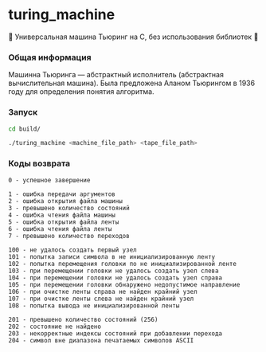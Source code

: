 # turing_machine
👾 Универсальная машина Тьюринг на C, без использования библиотек 👾
### Общая информация
Машинна Тьюринга — абстрактный исполнитель (абстрактная вычислительная машина). Была предложена Аланом Тьюрингом в 1936 году для определения понятия алгоритма.
### Запуск
```sh
cd build/
```
```sh
./turing_machine <machine_file_path> <tape_file_path>
```
### Коды возврата
~~~
0 - успешное завершение

1 - ошибка передачи аргументов
2 - ошибка открытия файла машины
3 - превышено количество состояний
4 - ошибка чтения файла машины
5 - ошибка открытия файла ленты
6 - ошибка чтения файла ленты
7 - превышено количество переходов

100 - не удалось создать первый узел
101 - попытка записи символа в не инициализированную ленту
102 - попытка перемещения головки по не инициализированной ленте
103 - при перемещении головки не удалось создать узел слева
104 - при перемещении головки не удалось создать узел справа
105 - при перемещении головки обнаружено недопустимое направление
106 - при очистке ленты справа не найден крайний узел
107 - при очистке ленты слева не найден крайний узел
108 - попытка вывода не инициализированной ленты

201 - превышено количество состояний (256)
202 - состояние не найдено
203 - некорректные индексы состояний при добавлении перехода
204 - символ вне диапазона печатаемых символов ASCII
~~~
